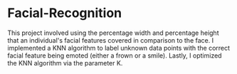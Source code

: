 # Facial-Recognition
This project involved using the percentage width and percentage height that an individual's facial features covered in comparison to the face. I implemented a KNN algorithm to label unknown data points with the correct facial feature being emoted (either a frown or a smile). Lastly, I optimized the KNN algorithm via the parameter K. 

